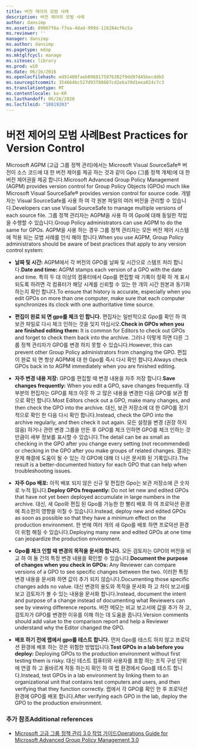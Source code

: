 ```yaml
---
title: 버전 제어의 모범 사례
description: 버전 제어의 모범 사례
author: dansimp
ms.assetid: 89067f6a-f7ea-4dad-999d-118284cf6c5a
ms.reviewer: ''
manager: dansimp
ms.author: dansimp
ms.pagetype: mdop
ms.mktglfcycl: manage
ms.sitesec: library
ms.prod: w10
ms.date: 06/16/2016
ms.openlocfilehash: ed91408faeb8968175976382f9dd97d45becddb5
ms.sourcegitcommit: 354664bc527d93f80687cd2eba70d1eea024c7c3
ms.translationtype: MT
ms.contentlocale: ko-KR
ms.lasthandoff: 06/26/2020
ms.locfileid: "10819203"
---
```

# <span data-ttu-id="c9c8b-103">버전 제어의 모범 사례</span><span class="sxs-lookup"><span data-stu-id="c9c8b-103">Best Practices for Version Control</span></span>


<span data-ttu-id="c9c8b-104">Microsoft AGPM (고급 그룹 정책 관리)에서는 Microsoft Visual SourceSafe® 버전이 소스 코드에 대 한 버전 제어를 제공 하는 것과 같이 Gpo (그룹 정책 개체)에 대 한 버전 제어권을 제공 합니다.</span><span class="sxs-lookup"><span data-stu-id="c9c8b-104">Microsoft Advanced Group Policy Management (AGPM) provides version control for Group Policy Objects (GPOs) much like Microsoft Visual SourceSafe® provides version control for source code.</span></span> <span data-ttu-id="c9c8b-105">개발자는 Visual SourceSafe를 사용 하 여 각 원본 파일의 여러 버전을 관리할 수 있습니다.</span><span class="sxs-lookup"><span data-stu-id="c9c8b-105">Developers can use Visual SourceSafe to manage multiple versions of each source file.</span></span> <span data-ttu-id="c9c8b-106">그룹 정책 관리자는 AGPM을 사용 하 여 Gpo에 대해 동일한 작업을 수행할 수 있습니다.</span><span class="sxs-lookup"><span data-stu-id="c9c8b-106">Group Policy administrators can use AGPM to do the same for GPOs.</span></span> <span data-ttu-id="c9c8b-107">AGPM을 사용 하는 경우 그룹 정책 관리자는 모든 버전 제어 시스템에 적용 되는 모범 사례를 인식 해야 합니다.</span><span class="sxs-lookup"><span data-stu-id="c9c8b-107">When you use AGPM, Group Policy administrators should be aware of best practices that apply to any version control system:</span></span>

-   <span data-ttu-id="c9c8b-108">**날짜 및 시간:** AGPM에서 각 버전의 GPO를 날짜 및 시간으로 스탬프 처리 합니다.</span><span class="sxs-lookup"><span data-stu-id="c9c8b-108">**Date and time:** AGPM stamps each version of a GPO with the date and time.</span></span> <span data-ttu-id="c9c8b-109">특히 두 대 이상의 컴퓨터에서 Gpo를 편집할 때 기록이 정확 하 게 표시 되도록 하려면 각 컴퓨터가 해당 시계를 신뢰할 수 있는 한 개의 시간 원본과 동기화 하는지 확인 합니다.</span><span class="sxs-lookup"><span data-stu-id="c9c8b-109">To ensure that history is accurate, especially when you edit GPOs on more than one computer, make sure that each computer synchronizes its clock with one authoritative time source.</span></span>

-   <span data-ttu-id="c9c8b-110">**편집이 완료 되 면 gpo를 체크 인 합니다.** 편집자는 일반적으로 Gpo를 확인 하 여 보관 파일로 다시 체크 인하는 것을 잊지 마십시오.</span><span class="sxs-lookup"><span data-stu-id="c9c8b-110">**Check in GPOs when you are finished editing them:** It is common for Editors to check out GPOs and forget to check them back into the archive.</span></span> <span data-ttu-id="c9c8b-111">그러나 이렇게 하면 다른 그룹 정책 관리자가 GPO를 변경 하지 못할 수 있습니다.</span><span class="sxs-lookup"><span data-stu-id="c9c8b-111">However, this can prevent other Group Policy administrators from changing the GPO.</span></span> <span data-ttu-id="c9c8b-112">편집이 완료 되 면 항상 AGPM에 대 한 Gpo를 즉시 다시 확인 합니다.</span><span class="sxs-lookup"><span data-stu-id="c9c8b-112">Always check GPOs back in to AGPM immediately when you are finished editing.</span></span>

-   <span data-ttu-id="c9c8b-113">**자주 변경 내용 저장:** GPO를 편집할 때 변경 내용을 자주 저장 합니다.</span><span class="sxs-lookup"><span data-stu-id="c9c8b-113">**Save changes frequently:** When you edit a GPO, save changes frequently.</span></span> <span data-ttu-id="c9c8b-114">대부분의 편집자는 GPO를 체크 아웃 하 고 많은 내용을 변경한 다음 GPO를 보관 함으로 확인 합니다.</span><span class="sxs-lookup"><span data-stu-id="c9c8b-114">Most Editors check out a GPO, make many changes, and then check the GPO into the archive.</span></span> <span data-ttu-id="c9c8b-115">대신, 보관 저장소에 대 한 GPO를 정기적으로 확인 한 다음 다시 확인 합니다.</span><span class="sxs-lookup"><span data-stu-id="c9c8b-115">Instead, check the GPO into the archive regularly, and then check it out again.</span></span> <span data-ttu-id="c9c8b-116">모든 설정을 변경 (권장 하지 않음) 하거나 관련 변경 그룹을 만든 후 GPO를 체크 인하면 GPO를 체크 인하는 것 만큼이 세부 정보를 표시할 수 있습니다.</span><span class="sxs-lookup"><span data-stu-id="c9c8b-116">The detail can be as small as checking in the GPO after you change every setting (not recommended) or checking in the GPO after you make groups of related changes.</span></span> <span data-ttu-id="c9c8b-117">결과는 문제 해결에 도움이 될 수 있는 각 GPO에 대해 더 나은 문서화 된 기록입니다.</span><span class="sxs-lookup"><span data-stu-id="c9c8b-117">The result is a better-documented history for each GPO that can help when troubleshooting issues.</span></span>

-   <span data-ttu-id="c9c8b-118">**자주 Gpo 배포:** 아직 배포 되지 않은 신규 및 편집한 Gpo는 보관 저장소에 큰 숫자로 누적 됩니다.</span><span class="sxs-lookup"><span data-stu-id="c9c8b-118">**Deploy GPOs frequently:** Do not let new and edited GPOs that have not yet been deployed accumulate in large numbers in the archive.</span></span> <span data-ttu-id="c9c8b-119">대신, 새 Gpo와 편집 된 Gpo를 가능한 한 빨리 배포 하 여 프로덕션 환경에 최소한의 영향을 미칠 수 있습니다.</span><span class="sxs-lookup"><span data-stu-id="c9c8b-119">Instead, deploy new and edited GPOs as soon as possible so that they have a minimum effect on the production environment.</span></span> <span data-ttu-id="c9c8b-120">한 번에 여러 개의 새 Gpo를 배포 하면 프로덕션 환경이 위험 해질 수 있습니다.</span><span class="sxs-lookup"><span data-stu-id="c9c8b-120">Deploying many new and edited GPOs at one time can jeopardize the production environment.</span></span>

-   <span data-ttu-id="c9c8b-121">**Gpo를 체크 인할 때 변경의 목적을 문서화 합니다.** 모든 검토자는 GPO의 버전을 비교 하 여 둘 간의 특정 변경 내용을 확인할 수 있습니다.</span><span class="sxs-lookup"><span data-stu-id="c9c8b-121">**Document the purpose of changes when you check in GPOs:** Any Reviewer can compare versions of a GPO to see specific changes between the two.</span></span> <span data-ttu-id="c9c8b-122">이러한 특정 변경 내용을 문서화 하면 값이 추가 되지 않습니다.</span><span class="sxs-lookup"><span data-stu-id="c9c8b-122">Documenting those specific changes adds no value.</span></span> <span data-ttu-id="c9c8b-123">대신 변경의 용도와 목적을 문서화 하 고 차이 보고서를 보고 검토자가 볼 수 있는 내용을 문서화 합니다.</span><span class="sxs-lookup"><span data-stu-id="c9c8b-123">Instead, document the intent and purpose of a change instead of documenting what Reviewers can see by viewing difference reports.</span></span> <span data-ttu-id="c9c8b-124">버전 메모는 비교 보고서에 값을 추가 하 고, 검토자가 GPO를 변경한 이유를 이해 하는 데 도움을 줍니다.</span><span class="sxs-lookup"><span data-stu-id="c9c8b-124">Version comments should add value to the comparison report and help a Reviewer understand why the Editor changed the GPO.</span></span>

-   <span data-ttu-id="c9c8b-125">**배포 하기 전에 랩에서 gpo를 테스트 합니다.** 먼저 Gpo를 테스트 하지 않고 프로덕션 환경에 배포 하는 것은 위험한 방법입니다.</span><span class="sxs-lookup"><span data-stu-id="c9c8b-125">**Test GPOs in a lab before you deploy:** Deploying GPOs to the production environment without first testing them is risky.</span></span> <span data-ttu-id="c9c8b-126">대신 테스트 컴퓨터와 사용자를 포함 하는 조직 구성 단위에 연결 하 고 올바르게 작동 하는지 확인 하 여 랩 환경에서 Gpo를 테스트 합니다.</span><span class="sxs-lookup"><span data-stu-id="c9c8b-126">Instead, test GPOs in a lab environment by linking them to an organizational unit that contains test computers and users, and then verifying that they function correctly.</span></span> <span data-ttu-id="c9c8b-127">랩에서 각 GPO를 확인 한 후 프로덕션 환경에 GPO를 배포 합니다.</span><span class="sxs-lookup"><span data-stu-id="c9c8b-127">After verifying each GPO in the lab, deploy the GPO to the production environment.</span></span>

### <span data-ttu-id="c9c8b-128">추가 참조</span><span class="sxs-lookup"><span data-stu-id="c9c8b-128">Additional references</span></span>

-   [<span data-ttu-id="c9c8b-129">Microsoft 고급 그룹 정책 관리 3.0 작업 가이드</span><span class="sxs-lookup"><span data-stu-id="c9c8b-129">Operations Guide for Microsoft Advanced Group Policy Management 3.0</span></span>](operations-guide-for-microsoft-advanced-group-policy-management-30-agpm30ops.md)

 

 





